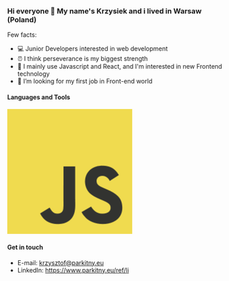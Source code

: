 ### Hi everyone 👋 My name's Krzysiek and i lived in Warsaw (Poland)

Few facts:
* 💻 Junior Developers interested in web development
* ⏰ I think perseverance is my biggest strength
* 📝 I mainly use Javascript and React, and I'm interested in new Frontend technology
* 🤔 I’m looking for my first job in Front-end world


#### Languages and Tools
![js](https://raw.githubusercontent.com/github/explore/80688e429a7d4ef2fca1e82350fe8e3517d3494d/topics/javascript/javascript.png)


#### Get in touch
* E-mail: krzysztof@parkitny.eu
* LinkedIn: https://www.parkitny.eu/ref/li
